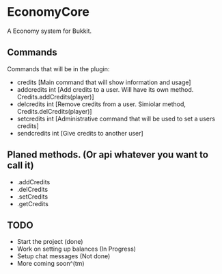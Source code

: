 # EconomyCore
A Economy system for Bukkit. 

## Commands
Commands that will be in the plugin:

- credits [Main command that will show information and usage]
- addcredits int [Add credits to a user. Will have its own method. Credits.addCredits(player)]
- delcredits int [Remove credits from a user. Simiolar method, Credits.delCredits(player)]
- setcredits int [Administrative command that will be used to set a users credits]
- sendcredits int [Give credits to another user]

## Planed methods. (Or api whatever you want to call it)

- .addCredits
- .delCredits
- .setCredits
- .getCredits

## TODO

- Start the project (done)
- Work on setting up balances (In Progress)
- Setup chat messages (Not done)
- More coming soon^(tm)
